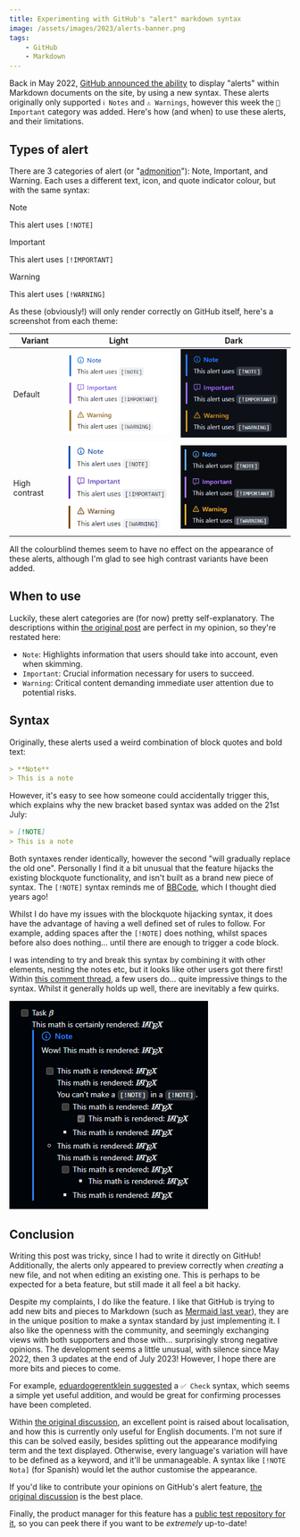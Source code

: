 ```yaml
---
title: Experimenting with GitHub's "alert" markdown syntax
image: /assets/images/2023/alerts-banner.png
tags:
    - GitHub
    - Markdown
---
```


Back in May 2022, [GitHub announced the ability](https://github.com/orgs/community/discussions/16925) to display "alerts" within Markdown documents on the site, by using a new syntax. These alerts originally only supported `ℹ️ Notes` and `⚠️ Warnings`, however this week the `💬 Important` category was added. Here's how (and when) to use these alerts, and their limitations.

## Types of alert

There are 3 categories of alert (or "[admonition](https://github.com/dipree/github-markdown#admonition-beta)"): Note, Important, and Warning. Each uses a different text, icon, and quote indicator colour, but with the same syntax:

> [!NOTE]
> This alert uses `[!NOTE]` 

> [!IMPORTANT]
> This alert uses `[!IMPORTANT]`

> [!WARNING]
> This alert uses `[!WARNING]`

As these (obviously!) will only render correctly on GitHub itself, here's a screenshot from each theme:

| Variant | Light | Dark |
| --- | --- | --- |
| Default | [![](/assets/images/2023/alerts-lightdefault.png)](/assets/images/2023/alerts-lightdefault.png) | [![](/assets/images/2023/alerts-darkdefault.png)](/assets/images/2023/alerts-darkdefault.png) |
| High contrast | [![](/assets/images/2023/alerts-lightcontrast.png)](/assets/images/2023/alerts-lightcontrast.png) | [![](/assets/images/2023/alerts-darkcontrast.png)](/assets/images/2023/alerts-darkcontrast.png) | 

All the colourblind themes seem to have no effect on the appearance of these alerts, although I'm glad to see high contrast variants have been added.

## When to use

Luckily, these alert categories are (for now) pretty self-explanatory. The descriptions within [the original post](https://github.com/orgs/community/discussions/16925) are perfect in my opinion, so they're restated here:
* `Note`: Highlights information that users should take into account, even when skimming.
* `Important`: Crucial information necessary for users to succeed.
* `Warning`: Critical content demanding immediate user attention due to potential risks.

## Syntax

Originally, these alerts used a weird combination of block quotes and bold text:

```markdown
> **Note**
> This is a note
```

However, it's easy to see how someone could accidentally trigger this, which explains why the new bracket based syntax was added on the 21st July:

```markdown
> [!NOTE]
> This is a note
```

Both syntaxes render identically, however the second "will gradually replace the old one". Personally I find it a bit unusual that the feature hijacks the existing blockquote functionality, and isn't built as a brand new piece of syntax. The `[!NOTE]` syntax reminds me of [BBCode](https://en.wikipedia.org/wiki/BBCode), which I thought died years ago!

Whilst I do have my issues with the blockquote hijacking syntax, it does have the advantage of having a well defined set of rules to follow. For example, adding spaces after the `[!NOTE]` does nothing, whilst spaces before also does nothing... until there are enough to trigger a code block.

I was intending to try and break this syntax by combining it with other elements, nesting the notes etc, but it looks like other users got there first! Within [this comment thread](https://github.com/orgs/community/discussions/16925#discussioncomment-6509347), a few users do... quite impressive things to the syntax. Whilst it generally holds up well, there are inevitably a few quirks.

[![](/assets/images/2023/alerts-experiments.png)](/assets/images/2023/alerts-experiments.png)

## Conclusion

Writing this post was tricky, since I had to write it directly on GitHub! Additionally, the alerts only appeared to preview correctly when *creating* a new file, and not when editing an existing one. This is perhaps to be expected for a beta feature, but still made it all feel a bit hacky.

Despite my complaints, I do like the feature. I like that GitHub is trying to add new bits and pieces to Markdown (such as [Mermaid last year](/using-mermaid-for-diagrams-on-github/)), they are in the unique position to make a syntax standard by just implementing it. I also like the openness with the community, and seemingly exchanging views with both supporters and those with... surprisingly strong negative opinions. The development seems a little unusual, with silence since May 2022, then 3 updates at the end of July 2023! However, I hope there are more bits and pieces to come.

For example, [eduardogerentklein suggested](https://github.com/orgs/community/discussions/16925#discussioncomment-2791747) a `✅ Check` syntax, which seems a simple yet useful addition, and would be great for confirming processes have been completed.

Within [the original discussion](https://github.com/orgs/community/discussions/16925), an excellent point is raised about localisation, and how this is currently only useful for English documents. I'm not sure if this can be solved easily, besides splitting out the appearance modifying term and the text displayed. Otherwise, every language's variation will have to be defined as a keyword, and it'll be unmanageable. A syntax like `[!NOTE Nota]` (for Spanish) would let the author customise the appearance.

If you'd like to contribute your opinions on GitHub's alert feature, [the original discussion](https://github.com/orgs/community/discussions/16925) is the best place.

Finally, the product manager for this feature has a [public test repository for it](https://github.com/dipree/markdown-highlight-test), so you can peek there if you want to be *extremely* up-to-date!